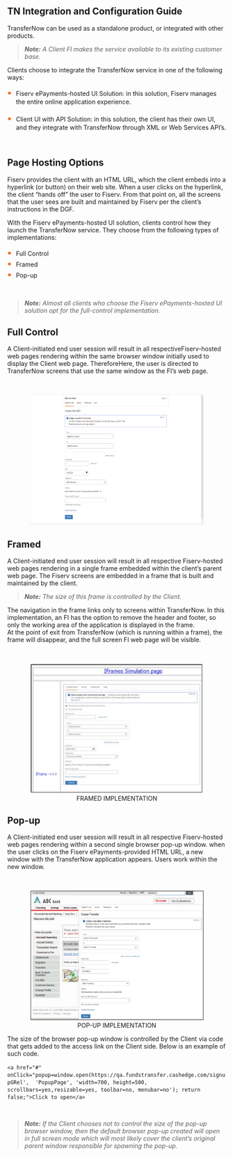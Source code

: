 ## TN Integration and Configuration Guide


TransferNow can be used as a standalone product, or integrated with other products.

<!-- theme: info -->

> _**Note:** A Client FI makes the service available to its existing customer base._

Clients choose to integrate the TransferNow service in one of the following ways:

<div class="card-body">
<ul>
<li>Fiserv ePayments-hosted UI Solution: in this solution, Fiserv manages the entire online application experience.</li></br>

<li>Client UI with API Solution: in this solution, the client has their own UI, and they integrate with TransferNow through XML or Web Services API’s.</li>
</ul>
</div>

&nbsp;

## Page Hosting Options

Fiserv provides the client with an HTML URL, which the client embeds into a hyperlink (or button) on their web site. When a user clicks on the hyperlink, the client “hands off” the user to Fiserv. From that point on, all the screens that the user sees are built and maintained by Fiserv per the client’s instructions in the DGF.

With the Fiserv ePayments-hosted UI solution, clients control how they launch the TransferNow service. They choose from the following types of implementations:


<div class="card-body">
<ul>
<li>Full Control</li>
<li>Framed</li>
<li>Pop-up</li>
</ul>
</div>

&nbsp;

<!-- theme: info -->

> _**Note:** Almost all clients who choose the Fiserv ePayments-hosted UI solution opt for the full-control implementation._

## Full Control

A Client-initiated end user session will result in all respectiveFiserv-hosted web pages rendering within the same browser window initially used to display the Client web page. ThereforeHere, the user is directed to TransferNow screens that use the same window as the FI’s web page.

&nbsp;

<center>

<img src="../../assets/images/TN-INT-FULL.png" width="400" height="300"> <br/>

</center>


## Framed

A Client-initiated end user session will result in all respective Fiserv-hosted web pages rendering in a single frame embedded within the client’s parent web page. The Fiserv screens are embedded in a frame that is built and maintained by the client.

<!-- theme: info -->

> _**Note:** The size of this frame is controlled by the Client._


The navigation in the frame links only to screens within TransferNow. In this implementation, an FI has the option to remove the header and footer, so only the working area of the application is displayed in the frame.</br>
At the point of exit from TransferNow (which is running within a frame), the frame will disappear, and the full screen FI web page will be visible.

&nbsp;

<center>

<img src="../../assets/images/Framed_Implemention.png" width="400" height="300"> <br/>
FRAMED IMPLEMENTATION
</center>


## Pop-up

A Client-initiated end user session will result in all respective Fiserv-hosted web pages rendering within a second single browser pop-up window. when the user clicks on the Fiserv ePayments-provided HTML URL, a new window with the TransferNow application appears. Users work within the new window.

&nbsp;

<center>

<img src="../../assets/images/Pop-up_Implementation.png" width="400" height="300"> <br/>
POP-UP IMPLEMENTATION
</center>

The size of the browser pop-up window is controlled by the Client via code that gets added to the access link on the Client side. Below is an example of such code.



`<a href="#" onClick="popup=window.open(https://qa.fundstransfer.cashedge.com/signupGRel', 
'PopupPage', 'width=700, height=500, scrollbars=yes,resizable=yes,
toolbar=no, menubar=no'); return false;">Click to open</a>`


&nbsp;


<!-- theme: info -->

> _**Note:** If the Client chooses not to control the size of the pop-up browser window, then the default browser pop-up created will open in full screen mode which will most likely cover the client’s original parent window responsible for spawning the pop-up._


<style>
    .card-body ul {
        list-style: none;
        padding-left: 20px;
    }
    .card-body ul li::before {
        content: "\2022";
        font-size: 1.5em;
        color: #f60;
        display: inline-block;
        width: 1em;
        margin-left: -1em;
    }
</style> 

